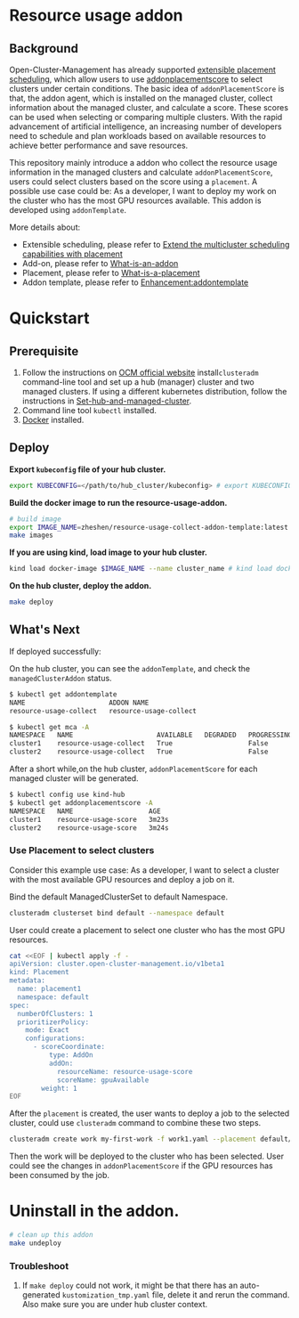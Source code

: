 
# Resource usage addon
## Background
Open-Cluster-Management has already supported [extensible placement scheduling](https://github.com/open-cluster-management-io/enhancements/blob/main/enhancements/sig-architecture/32-extensiblescheduling/32-extensiblescheduling.md), which allow users to use [addonplacementscore](https://github.com/open-cluster-management-io/enhancements/blob/main/enhancements/sig-architecture/32-extensiblescheduling/32-extensiblescheduling.md#addonplacementscore-api) to select clusters under certain conditions.
The basic idea of `addonPlacementScore` is that, the addon agent, which is installed on the managed cluster, collect information about the managed cluster, and calculate a score. These scores can be used when selecting or comparing multiple clusters.
With the rapid advancement of artificial intelligence, an increasing number of developers need to schedule and plan workloads based on available resources to achieve better performance and save resources.

This repository mainly introduce a addon who collect the resource usage information in the managed clusters and calculate `addonPlacementScore`, users could select clusters based on the score using a `placement`.
A possible use case could be: As a developer, I want to deploy my work on the cluster who has the most GPU resources available. This addon is developed using `addonTemplate`.

More details about:
- Extensible scheduling, please refer to [Extend the multicluster scheduling capabilities with placement](https://open-cluster-management.io/scenarios/extend-multicluster-scheduling-capabilities/)
- Add-on, please refer to [What-is-an-addon](https://open-cluster-management.io/concepts/addon/#what-is-an-add-on)
- Placement, please refer to [What-is-a-placement](https://open-cluster-management.io/concepts/placement/#select-clusters-in-managedclusterset)
- Addon template, please refer to [Enhancement:addontemplate](https://github.com/open-cluster-management-io/enhancements/tree/main/enhancements/sig-architecture/82-addon-template)

# Quickstart
## Prerequisite
1. Follow the instructions on [OCM official website](https://open-cluster-management.io/getting-started/quick-start/) install`clusteradm` command-line tool and set up a hub (manager) cluster and two managed clusters. 
If using a different kubernetes distribution, follow the instructions in [Set-hub-and-managed-cluster](https://open-cluster-management.io/getting-started/quick-start/#setup-hub-and-managed-cluster).
2. Command line tool `kubectl`  installed.
3. [Docker](https://www.docker.com/) installed.

## Deploy

**Export `kubeconfig` file of your hub cluster.**

```bash
export KUBECONFIG=</path/to/hub_cluster/kubeconfig> # export KUBECONFIG=~/.kube/config
```

**Build the docker image to run the resource-usage-addon.**

```bash
# build image
export IMAGE_NAME=zheshen/resource-usage-collect-addon-template:latest
make images
```

**If you are using kind, load image to your hub cluster.**

```bash
kind load docker-image $IMAGE_NAME --name cluster_name # kind load docker-image  $IMAGE_NAME --name hub
```

**On the hub cluster, deploy the addon.**

```bash
make deploy
```

## What's Next

If deployed successfully:

On the hub cluster, you can see the `addonTemplate`, and check the `managedClusterAddon` status.
```bash
$ kubectl get addontemplate
NAME                     ADDON NAME
resource-usage-collect   resource-usage-collect

$ kubectl get mca -A
NAMESPACE   NAME                     AVAILABLE   DEGRADED   PROGRESSING
cluster1    resource-usage-collect   True                   False
cluster2    resource-usage-collect   True                   False
```

After a short while,on the hub cluster, `addonPlacementScore` for each managed cluster will be generated.
```bash
$ kubectl config use kind-hub
$ kubectl get addonplacementscore -A
NAMESPACE   NAME                   AGE
cluster1    resource-usage-score   3m23s
cluster2    resource-usage-score   3m24s
```

### Use Placement to select clusters
Consider this example use case: As a developer, I want to select a cluster with the most available GPU resources and deploy a job on it.

Bind the default ManagedClusterSet to default Namespace.
```bash
clusteradm clusterset bind default --namespace default
```
User could create a placement to select one cluster who has the most GPU resources.
```bash
cat <<EOF | kubectl apply -f -
apiVersion: cluster.open-cluster-management.io/v1beta1
kind: Placement
metadata:
  name: placement1
  namespace: default
spec:
  numberOfClusters: 1
  prioritizerPolicy:
    mode: Exact
    configurations:
      - scoreCoordinate:
          type: AddOn
          addOn:
            resourceName: resource-usage-score
            scoreName: gpuAvailable
        weight: 1
EOF
```
After the `placement` is created, the user wants to deploy a job to the selected cluster, could use `clusteradm` command to combine these two steps.
```bash
clusteradm create work my-first-work -f work1.yaml --placement default/placement1
````
Then the work will be deployed to the cluster who has been selected. User could see the changes in `addonPlacementScore` if the GPU resources has been consumed by the job.

# Uninstall in the addon.

```bash
# clean up this addon
make undeploy
```

### Troubleshoot
1. If `make deploy` could not work, it might be that there has an auto-generated  `kustomization_tmp.yaml` file, delete it and rerun the command.
Also make sure you are under hub cluster context.
